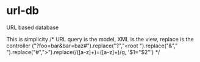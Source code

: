 # url-db
URL based database

This is simplicity
/*
URL query is the model, XML is the view, replace is the controller 
("?foo=bar&bar=baz#").replace("?","<root ").replace("&"," ").replace("#","></root>").replace(/([a-z]+)=([a-z]+)/g, '$1="$2"')
*/
